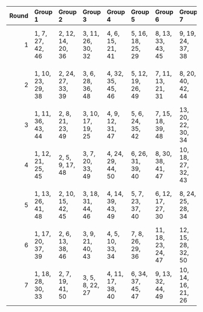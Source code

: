 |   Round | Group 1           | Group 2           | Group 3           | Group 4           | Group 5           | Group 6            | Group 7            | Group 8            | Group 9            | Group 10           |
|--------:|:------------------|:------------------|:------------------|:------------------|:------------------|:-------------------|:-------------------|:-------------------|:-------------------|:-------------------|
|       1 | 1, 7, 27, 42, 46  | 2, 12, 14, 20, 36 | 3, 11, 26, 30, 32 | 4, 6, 15, 21, 41  | 5, 16, 18, 25, 29 | 8, 13, 33, 43, 45  | 9, 19, 24, 37, 38  | 10, 22, 28, 39, 44 | 17, 23, 31, 34, 50 | 35, 40, 47, 48, 49 |
|       2 | 1, 10, 23, 29, 38 | 2, 24, 27, 33, 39 | 3, 6, 28, 36, 48  | 4, 32, 35, 45, 46 | 5, 12, 19, 26, 49 | 7, 11, 13, 21, 31  | 8, 20, 40, 42, 44  | 9, 14, 18, 34, 41  | 15, 16, 17, 22, 47 | 25, 30, 37, 43, 50 |
|       3 | 1, 11, 36, 43, 44 | 2, 8, 21, 23, 49  | 3, 10, 17, 19, 25 | 4, 9, 12, 31, 47  | 5, 6, 24, 35, 42  | 7, 15, 18, 39, 48  | 13, 20, 22, 30, 34 | 14, 28, 29, 40, 46 | 16, 32, 33, 37, 41 | 26, 27, 38, 45, 50 |
|       4 | 1, 12, 21, 25, 45 | 2, 5, 9, 17, 48   | 3, 7, 20, 33, 49  | 4, 24, 29, 44, 50 | 6, 26, 31, 39, 40 | 8, 30, 38, 41, 47  | 10, 18, 27, 32, 43 | 11, 14, 22, 37, 42 | 13, 16, 23, 28, 35 | 15, 19, 34, 36, 46 |
|       5 | 1, 13, 26, 41, 48 | 2, 10, 15, 42, 45 | 3, 18, 31, 44, 46 | 4, 14, 39, 43, 49 | 5, 7, 23, 37, 40  | 6, 12, 17, 27, 30  | 8, 24, 25, 28, 34  | 9, 11, 16, 20, 50  | 19, 21, 29, 32, 47 | 22, 33, 35, 36, 38 |
|       6 | 1, 17, 20, 37, 39 | 2, 6, 13, 38, 46  | 3, 9, 21, 40, 43  | 4, 5, 10, 33, 34  | 7, 8, 26, 29, 36  | 11, 18, 23, 24, 47 | 12, 15, 28, 32, 50 | 14, 25, 27, 35, 44 | 16, 19, 30, 42, 48 | 22, 31, 41, 45, 49 |
|       7 | 1, 18, 28, 30, 33 | 2, 7, 19, 41, 50  | 3, 5, 8, 22, 27   | 4, 11, 17, 38, 40 | 6, 34, 37, 45, 47 | 9, 13, 32, 44, 49  | 10, 14, 16, 21, 26 | 12, 24, 43, 46, 48 | 15, 20, 29, 31, 35 | 23, 25, 36, 39, 42 |